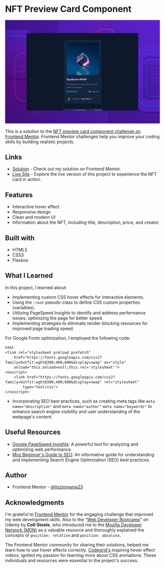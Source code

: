 # NFT Preview Card Component

![NFT Preview Card alt="background image by Freepik"](./design/desktop-preview.jpg)

This is a solution to the [NFT preview card component challenge on Frontend Mentor](https://www.frontendmentor.io/challenges/nft-preview-card-component-SbdUL_w0U). Frontend Mentor challenges help you improve your coding skills by building realistic projects.

## Links

- [Solution](https://www.frontendmentor.io/solutions/-nft-preview-card-component-flexbox-css-transitions-HgZFs7FGH0) - Check out my solution on Frontend Mentor.
- [Live Site](https://lisztomania23.github.io/NFT-preview-card-component-Frontend-Mentor/) - Explore the live version of this project to experience the NFT card in action.

## Features

- Interactive hover effect
- Responsive design
- Clean and modern UI
- Information about the NFT, including title, description, price, and creator

## Built with

- HTML5
- CSS3
- Flexbox

## What I Learned

In this project, I learned about:

- Implementing custom CSS hover effects for interactive elements.
- Using the `:root` pseudo-class to define CSS custom properties (variables).
- Utilizing PageSpeed Insights to identify and address performance issues, optimizing the page for better speed.
- Implementing strategies to eliminate render-blocking resources for improved page loading speed. 

For Google Fonts optimization, I employed the following code:

```
html
<link rel="stylesheet preload prefetch"
    href="https://fonts.googleapis.com/css2?family=Outfit:wght@300;400;600&display=swap" as="style"
    onload="this.onload=null;this.rel='stylesheet'">
<noscript>
    <link href="https://fonts.googleapis.com/css2?family=Outfit:wght@300;400;600&display=swap" rel="stylesheet"
        type="text/css">
</noscript>

```
- Incorporating SEO best practices, such as creating meta tags like `meta name="description"` and `meta name="author"` `meta name="keywords"` to enhance search engine visibility and user understanding of the webpage's content.

## Useful Resources
- [Google PageSpeed Insights](https://developers.google.com/speed/pagespeed/insights/): A powerful tool for analyzing and optimizing web performance.
- [Moz Beginner's Guide to SEO](https://moz.com/beginners-guide-to-seo): An informative guide for understanding and implementing Search Engine Optimization (SEO) best practices.

## Author

- Frontend Mentor - [@lisztomania23](https://www.frontendmentor.io/profile/lisztomania23)

## Acknowledgments

I'm grateful to [Frontend Mentor](https://www.frontendmentor.io/) for the engaging challenge that improved my web development skills. Also to the "[Web Developer Bootcamp](https://www.udemy.com/course/the-web-developer-bootcamp/)" on Udemy by **Colt Steele**, who introduced me to the [Mozilla Developer Network (MDN)](https://developer.mozilla.org/en-US/) as a valuable resource and thoroughly explained the concepts of `position: relative` and `position: absolute`. 

The Frontend Mentor community for sharing their solutions, helped me learn how to use hover effects correctly. [Codegrid's](https://www.youtube.com/@codegrid) inspiring hover effect videos, ignited my passion for learning more about CSS animations. These individuals and resources were essential to the project's success.
